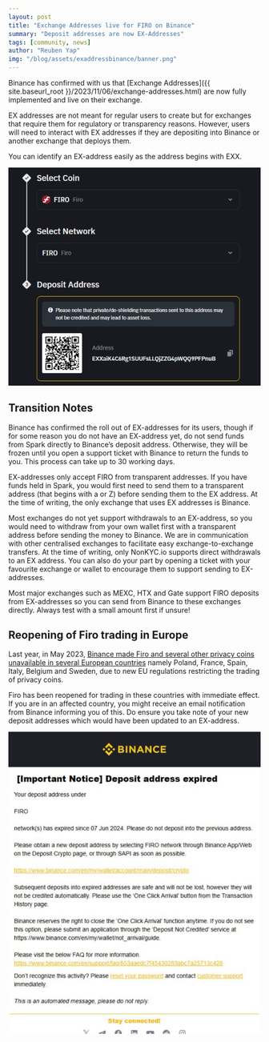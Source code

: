```yaml
---
layout: post
title: "Exchange Addresses live for FIRO on Binance"
summary: "Deposit addresses are now EX-Addresses"
tags: [community, news]
author: "Reuben Yap"
img: "/blog/assets/exaddressbinance/banner.png"
---
```

Binance has confirmed with us that [Exchange Addresses]({{ site.baseurl_root }}/2023/11/06/exchange-addresses.html) are now fully implemented and live on their exchange.

EX addresses are not meant for regular users to create but for exchanges that require them for regulatory or transparency reasons. However, users will need to interact with EX addresses if they are depositing into Binance or another exchange that deploys them.

You can identify an EX-address easily as the address begins with EXX.

![Binance deposit EX address](/blog/assets/exaddressbinance/exaddress.png)

## Transition Notes

Binance has confirmed the roll out of EX-addresses for its users, though if for some reason you do not have an EX-address yet, do not send funds from Spark directly to Binance’s deposit address. Otherwise, they will be frozen until you open a support ticket with Binance to return the funds to you. This process can take up to 30 working days.

EX-addresses only accept FIRO from transparent addresses. If you have funds held in Spark, you would first need to send them to a transparent address (that begins with a or Z) before sending them to the EX address. At the time of writing, the only exchange that uses EX addresses is Binance.

Most exchanges do not yet support withdrawals to an EX-address, so you would need to withdraw from your own wallet first with a transparent address before sending the money to Binance. We are in communication with other centralised exchanges to facilitate easy exchange-to-exchange transfers. At the time of writing, only NonKYC.io supports direct withdrawals to an EX address. You can also do your part by opening a ticket with your favourite exchange or wallet to encourage them to support sending to EX-addresses.

Most major exchanges such as MEXC, HTX and Gate support FIRO deposits from EX-addresses so you can send from Binance to these exchanges directly. Always test with a small amount first if unsure!

## Reopening of Firo trading in Europe

Last year, in May 2023, [Binance made Firo and several other privacy coins unavailable in several European countries](https://www.theblock.co/post/232751/binance-privacy-coins-delisting-europe) namely Poland, France, Spain, Italy, Belgium and Sweden, due to new EU regulations restricting the trading of privacy coins.

Firo has been reopened for trading in these countries with immediate effect. If you are in an affected country, you might receive an email notification from Binance informing you of this. Do ensure you take note of your new deposit addresses which would have been updated to an EX-address.

![Binance deposit address expired example](/blog/assets/exaddressbinance/deposit-address-expired.png)

